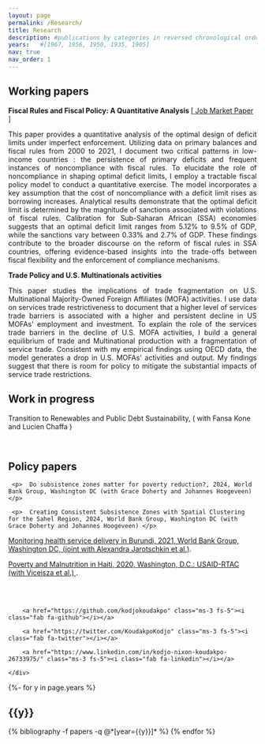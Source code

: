```yaml
---
layout: page
permalink: /Research/
title: Research
description: #publications by categories in reversed chronological order. generated by Jekyll-scholar.
years:   #[1967, 1956, 1950, 1935, 1905]
nav: true
nav_order: 1
---
```





 <div class="home">

 <h2 id="research"> <b> Working papers </b> </h2>

 <p > <strong> Fiscal Rules and Fiscal Policy: A Quantitative Analysis </strong> [<a href= "/assets/pdf/Kodjo_Koudakpo_FRFP_JMP.pdf"> Job Market Paper </a>]</p>
<p align="justify"> This paper provides a quantitative analysis of the optimal design of deficit limits
under imperfect enforcement. Utilizing data on primary balances and fiscal
rules from 2000 to 2021, I document two critical patterns in low-income countries :
the persistence of primary deficits and frequent instances of noncompliance with
fiscal rules. To elucidate the role of noncompliance in shaping optimal deficit limits,
I employ a tractable fiscal policy model to conduct a quantitative exercise. The
model incorporates a key assumption that the cost of noncompliance with a deficit
limit rises as borrowing increases. Analytical results demonstrate that the optimal
deficit limit is determined by the magnitude of sanctions associated with violations
of fiscal rules. Calibration for Sub-Saharan African (SSA) economies suggests that
an optimal deficit limit ranges from 5.12% to 9.5% of GDP, while the sanctions
vary between 0.33% and 2.7% of GDP. These findings contribute to the broader
discourse on the reform of fiscal rules in SSA countries, offering evidence-based insights
into the trade-offs between fiscal flexibility and the enforcement of compliance
mechanisms. </p>
 
  <p> <strong> Trade Policy and U.S. Multinationals activities </strong> </p> 
 <p align="justify">  This paper studies the implications of trade fragmentation on U.S. Multinational Majority-Owned Foreign Affiliates (MOFA) activities. I use data on services trade restrictiveness to document that a higher level of services trade barriers is associated with a higher and persistent decline in US MOFAs' employment and investment. To explain the role of the services trade barriers in the decline of U.S. MOFA activities, I build a general equilibrium of trade and Multinational production with a fragmentation of service trade. Consistent with my empirical findings using OECD data, the model generates a drop in U.S. MOFAs' activities and output. My findings suggest that there is room for policy to mitigate the substantial impacts of service trade restrictions.  </p>
  
</div>

<div class="home">

 <h2 id="research"> <b> Work in progress </b> </h2>

  
 <p> Transition to Renewables and Public Debt Sustainability, ( with Fansa Kone and Lucien Chaffa )</p>
</div>

<br/> 

<div class="home">

  <h2 id="research"> <b> Policy papers </b> </h2>

     <p>  Do subsistence zones matter for poverty reduction?, 2024, World Bank Group, Washington DC (with Grace Doherty and Johannes Hoogeveen) </p>

     <p>  Creating Consistent Subsistence Zones with Spatial Clustering for the Sahel Region, 2024, World Bank Group, Washington DC (with Grace Doherty and Johannes Hoogeveen) </p>
     
   <p> <a href="https://documents1.worldbank.org/curated/en/485881623304212722/pdf/Results-from-Iterative-Beneficiary-Facility-Staff-as-Part-of-the-KIRA-Project-March-15-April-2-2021.pdf"> Monitoring health service delivery in Burundi, 2021, World Bank Group, Washington DC, (joint with Alexandra Jarotschkin et al.)</a>.   </p>


  <p> <a href="https://pdf.usaid.gov/pdf_docs/PA00X8GH.pdf"> Poverty and Malnutrition in Haiti, 2020, Washington, D.C.: USAID-RTAC  (with Viceisza et al.) </a>.  </p>

</div>


<br/> <br/>
<body>
  <footer class="pt-5 my-5 text-muted border-top">
  <div class="home">
    <div class="col-md-6 text-end social-media-icons">
      
        <a href="https://github.com/kodjokoudakpo" class="ms-3 fs-5"><i class="fab fa-github"></i></a>
      
        <a href="https://twitter.com/KoudakpoKodjo" class="ms-3 fs-5"><i class="fab fa-twitter"></i></a>
      
        <a href="https://www.linkedin.com/in/kodjo-nixon-koudakpo-26733975/" class="ms-3 fs-5"><i class="fab fa-linkedin"></i></a>
      
    </div>
  </div>
</footer>
</body>






<!-- _pages/publications.md -->
<div class="publications">

{%- for y in page.years %}
  <h2 class="year">{{y}}</h2>
  {% bibliography -f papers -q @*[year={{y}}]* %}
{% endfor %}

</div> 
